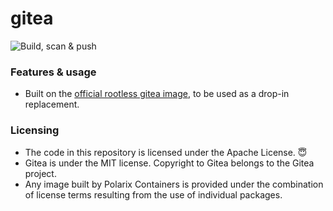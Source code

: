 # gitea

![Build, scan & push](https://github.com/Polarix-Containers/gitea/actions/workflows/build.yml/badge.svg)

### Features & usage
- Built on the [official rootless gitea image](https://github.com/go-gitea/gitea/blob/main/Dockerfile.rootless), to be used as a drop-in replacement.

### Licensing
- The code in this repository is licensed under the Apache License. 😇
- Gitea is under the MIT license. Copyright to Gitea belongs to the Gitea project.
- Any image built by Polarix Containers is provided under the combination of license terms resulting from the use of individual packages.
